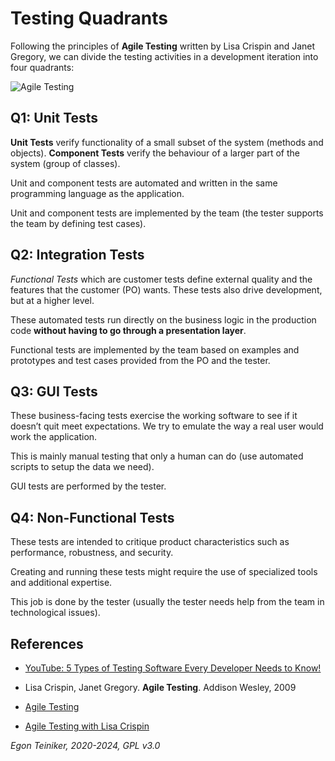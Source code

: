 # Testing Quadrants

Following the principles of **Agile Testing** written by Lisa Crispin and Janet Gregory, we can divide the
testing activities in a development iteration into four quadrants:

![Agile Testing](figures/AgileTesting.png)

## Q1: Unit Tests
**Unit Tests** verify functionality of a small subset of the system (methods and
objects).
**Component Tests** verify the behaviour of a larger part of the system (group of
classes).

Unit and component tests are automated and written in the same programming
language as the application.

Unit and component tests are implemented by the team (the tester supports the
team by defining test cases).


## Q2: Integration Tests
*Functional Tests* which are customer tests define external quality and the
features that the customer (PO) wants. These tests also drive development,
but at a higher level.

These automated tests run directly on the business logic in the production
code **without having to go through a presentation layer**.

Functional tests are implemented by the team based on examples and
prototypes and test cases provided from the PO and the tester.


## Q3: GUI Tests
These business-facing tests exercise the working software to see if it
doesn’t quit meet expectations. We try to emulate the way a real user would
work the application.

This is mainly manual testing that only a human can do (use automated scripts
to setup the data we need).

GUI tests are performed by the tester.

## Q4:  Non-Functional Tests
These tests are intended to critique product characteristics such as
performance, robustness, and security.

Creating and running these tests might require the use of specialized tools
and additional expertise.

This job is done by the tester (usually the tester needs help from the team
in technological issues).

## References

* [YouTube: 5 Types of Testing Software Every Developer Needs to Know!](https://youtu.be/YaXJeUkBe4Y?si=DZ1tcQa8HBk-z0-D)

* Lisa Crispin, Janet Gregory. **Agile Testing**. Addison Wesley, 2009
* [Agile Testing](https://agiletester.ca/)
* [Agile Testing with Lisa Crispin](https://lisacrispin.com/)

*Egon Teiniker, 2020-2024, GPL v3.0*
